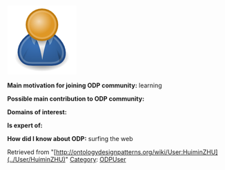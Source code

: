[![Image:ODPUser.png](../images/a/a6/ODPUser.png)](../Image/ODPUser.png "Image:ODPUser.png")




  





__Main motivation for joining ODP community:__ learning


__Possible main contribution to ODP community:__


__Domains of interest:__


  



__Is expert of:__


  

__How did I know about ODP:__ surfing the web






Retrieved from "[http://ontologydesignpatterns.org/wiki/User:HuiminZHU](../User/HuiminZHU)"
 [Category](http://ontologydesignpatterns.org/wiki/Special:Categories "Special:Categories"): [ODPUser](../Category/ODPUser "Category:ODPUser")